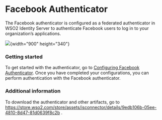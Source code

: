 # Facebook Authenticator

The Facebook authenticator is configured as a federated authenticator in
WSO2 Identity Server to authenticate Facebook users to log in to your
organization’s applications.

![](attachments/68686695/76746162.png){width="900" height="340"}  

### Getting started

To get started with the authenticator, go to [Configuring Facebook
Authenticator](_Configuring_Facebook_Authenticator_). Once you have
completed your configurations, you can perform authentication with the
Facebook authenticator.

### Additional information

To download the authenticator and other artifacts, go to
<https://store.wso2.com/store/assets/isconnector/details/9edb106b-05ee-4810-8d47-81d0639f8c2b>
.
